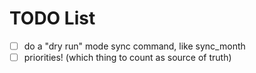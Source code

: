 # TODO List

- [ ] do a "dry run" mode sync command, like sync_month
- [ ] priorities! (which thing to count as source of truth)